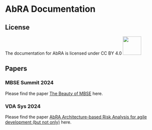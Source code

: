 # AbRA Documentation

## License

The documentation for AbRA is licensed under CC BY 4.0  <img src="https://mirrors.creativecommons.org/presskit/buttons/88x31/png/by.png"  width="60px" />


## Papers

### MBSE Summit 2024

Please find the paper [The Beauty of MBSE](papers/The_Beauty_of_MBSE.pdf) here.

### VDA Sys 2024

Please find the paper [AbRA Architecture-based Risk Analysis for agile development (but not only)](docs/papers/AbRA_VDA-AutomotiveSYS.pdf) here.